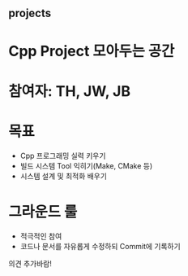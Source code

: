 ## projects

# Cpp Project 모아두는 공간

# 참여자: TH, JW, JB

# 목표
- Cpp 프로그래밍 실력 키우기
- 빌드 시스템 Tool 익히기(Make, CMake 등)
- 시스템 설계 및 최적화 배우기

# 그라운드 룰
- 적극적인 참여
- 코드나 문서를 자유롭게 수정하되 Commit에 기록하기

의견 추가바람!

